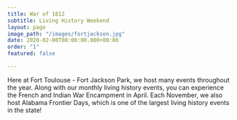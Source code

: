```yaml
---
title: War of 1812
subtitle: Living History Weekend
layout: page
image_path: "/images/fortjackson.jpg"
date: 2020-02-08T08:00:00.000+00:00
order: "1"
featured: false

---
```

Here at Fort Toulouse - Fort Jackson Park, we host many events throughout the year. Along with our monthly living history events, you can experience the French and Indian War Encampment in April. Each November, we also host Alabama Frontier Days, which is one of the largest living history events in the state!